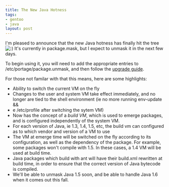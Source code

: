 ```yaml
--- 
title: The New Java Hotness
tags: 
- gentoo
- java
layout: post
---
```


I'm pleased to announce that the new Java hotness has finally hit the tree <img src="http://planet.gentoo.org/developers/rsc/smilies/icon_smile.gif" alt=":)" class="middle"> It's currently in package.mask, but I expect to unmask it in the next few days.

To begin using it, you will need to add the appropriate entries to /etc/portage/package.unmask, and then follow the <a href="http://www.gentoo.org/proj/en/java/java-upgrade.xml">upgrade guide</a>.

For those not familar with that this means, here are some highlights:

* Ability to switch the current VM on the fly
* Changes to the user and system VM take effect immediately, and no longer are tied to the shell environment (ie no more running env-update &amp;&amp;
* e /etc/profile after switching the sytem VM)
* Now has the concept of a *build VM*, which is used to emerge packages, and is configured independently of the system VM.
* For each version of Java, ie 1.3, 1.4, 1.5, etc, the build vm can configured as to which vendor and version of a VM to use
* The VM at emerge time will be switched on the fly according to its configuration, as well as the dependency of the package. For example, some packages won't compile with 1.5. In these cases, a 1.4 VM will be used at build time.
* Java packages which build with ant will have their build.xml rewritten at build time, in order to ensure that the correct version of Java bytecode is compiled.
* We'll be able to unmask Java 1.5 soon, and be able to handle Java 1.6 when it comes out this fall.
